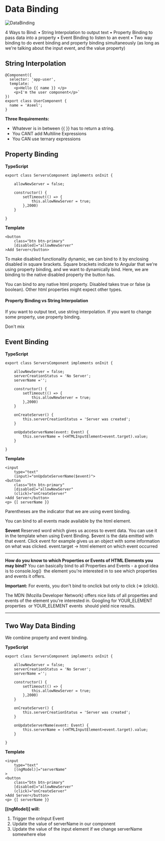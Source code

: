 # Data Binding

![DataBinding](https://i.imgur.com/YAPcE2k.png "")

4 Ways to Bind:
	•	String Interpolation to output text
	•	Property Binding to pass data into a property
	•	Event Binding to listen to an event
	•	Two way binding to do event binding and property binding simultaneously (as long as we're talking about the input event, and the value property)


## String Interpolation

```
@Component({
  selector: 'app-user',
  template: `
    <p>Hello {{ name }} </p>
    <p>I'm the user component</p>`
})
export class UserComponent {
  name = 'Aseel';
}
```

**Three Requirements:**
- Whatever is in between {{ }} has to return a string.
- You CANT add Multiline Expressions
- You CAN use ternary expressions

## Property Binding

**TypeScript**
```
export class ServersComponent implements onInit {

	allowNewServer = false;
	
	constructor() {
		setTimeout(() => {
			this.allowNewServer = true;
		},2000)
	}

}
```

**Template**
```
<button
	class="btn btn-primary"
	[disabled]="allowNewServer" 
>Add Server</button>
```

To make disabled functionality dynamic, we can bind to it by enclosing disabled in square brackets. Square brackets indicate to Angular that we're using property binding, and we want to dynamically bind. Here, we are binding to the native disabled property the button has. 

You can bind to any native html property. Disabled takes true or false (a boolean). Other html properties might expect other types.

#### Property Binding vs String Interpolation

If you want to output text, use string interpolation. If you want to change some property, use property binding. 

Don't mix

## Event Binding

**TypeScript**
```
export class ServersComponent implements onInit {

	allowNewServer = false;
	serverCreationStatus = 'No Server';
	serverName ='';
	
	constructor() {
		setTimeout(() => {
			this.allowNewServer = true;
		},2000)
	}
	
	onCreateServer() {
		this.serverCreationStatus = 'Server was created';
	}
	
	onUpdateServerName(event: Event) {
		this.serverName = (<HTMLInputElement>event.target).value; 
	}

}
```

**Template**
```
<input
	type="text"
	(input)="onUpdateServerName($event)">
<button
	class="btn btn-primary"
	[disabled]="allowNewServer" 
	(click)="onCreateServer"
>Add Server</button>
<p> {[ serverName }}
```

Parentheses are the indicator that we are using event binding.

You can bind to all events made available by the html element. 

**$event** 
Reserved word which gives us access to event data. You can use it in the template when using Event Binding. $event is the data emitted with that event. Click event for example gives us an object with some information on what was clicked. 
event.target -> html element on which event occurred 

---
**How do you know to which Properties or Events of HTML Elements you may bind?**
You can basically bind to all Properties and Events - a good idea is to console.log()  the element you're interested in to see which properties and events it offers.

**Important:** For events, you don't bind to onclick but only to click (=> (click)).

The MDN (Mozilla Developer Network) offers nice lists of all properties and events of the element you're interested in. Googling for YOUR_ELEMENT properties  or YOUR_ELEMENT events  should yield nice results.

---


## Two Way Data Binding

We combine property and event binding.

**TypeScript**
```
export class ServersComponent implements onInit {

	allowNewServer = false;
	serverCreationStatus = 'No Server';
	serverName ='';
	
	constructor() {
		setTimeout(() => {
			this.allowNewServer = true;
		},2000)
	}
	
	onCreateServer() {
		this.serverCreationStatus = 'Server was created';
	}
	
	onUpdateServerName(event: Event) {
		this.serverName = (<HTMLInputElement>event.target).value; 
	}

}
```

**Template**
```
<input
	type="text"
	[(ngModel)]="serverName"
>
<button
	class="btn btn-primary"
	[disabled]="allowNewServer" 
	(click)="onCreateServer"
>Add Server</button>
<p> {[ serverName }}
```

**[(ngModel)] will:**
1. Trigger the onInput Event
2. Update the value of serverName in our component 
3. Update the value of the input element if we change serverName somewhere else


